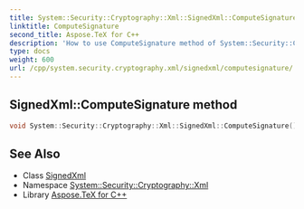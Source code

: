 ```yaml
---
title: System::Security::Cryptography::Xml::SignedXml::ComputeSignature method
linktitle: ComputeSignature
second_title: Aspose.TeX for C++
description: 'How to use ComputeSignature method of System::Security::Cryptography::Xml::SignedXml class in C++.'
type: docs
weight: 600
url: /cpp/system.security.cryptography.xml/signedxml/computesignature/
---
```

## SignedXml::ComputeSignature method




```cpp
void System::Security::Cryptography::Xml::SignedXml::ComputeSignature()
```

## See Also

* Class [SignedXml](../)
* Namespace [System::Security::Cryptography::Xml](../../)
* Library [Aspose.TeX for C++](../../../)
